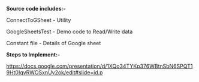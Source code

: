 **Source code includes:-**

ConnectToGSheet - Utility

GoogleSheetsTest - Demo code to Read/Write data

Constant file - Details of Google sheet

**Steps to Implement:-**

https://docs.google.com/presentation/d/1XQo34TYKp376WBtnSbN6SPQT19Ht0IqvRWOSxnUy2ok/edit#slide=id.p
